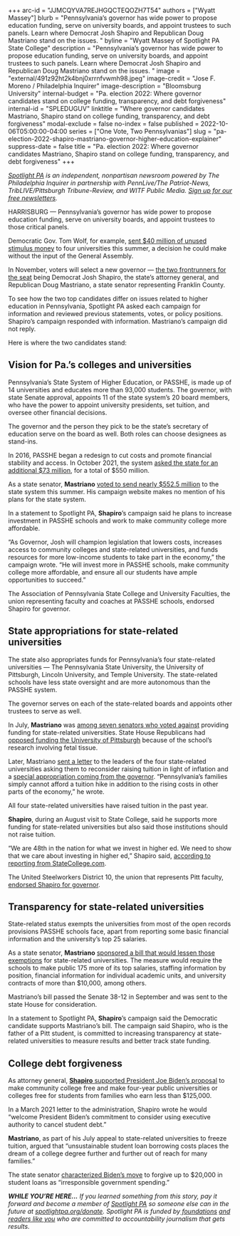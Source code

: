 +++
arc-id = "JJMCQYVA7REJHGQCTEQOZH7T54"
authors = ["Wyatt Massey"]
blurb = "Pennsylvania’s governor has wide power to propose education funding, serve on university boards, and appoint trustees to such panels. Learn where Democrat Josh Shapiro and Republican Doug Mastriano stand on the issues. "
byline = "Wyatt Massey of Spotlight PA State College"
description = "Pennsylvania’s governor has wide power to propose education funding, serve on university boards, and appoint trustees to such panels. Learn where Democrat Josh Shapiro and Republican Doug Mastriano stand on the issues. "
image = "external/491z92ht2k4bnj0xrrnfvwmh98.jpeg"
image-credit = "Jose F. Moreno / Philadelphia Inquirer"
image-description = "Bloomsburg University"
internal-budget = "Pa. election 2022: Where governor candidates stand on college funding, transparency, and debt forgiveness"
internal-id = "SPLEDUGUV"
linktitle = "Where governor candidates Mastriano, Shapiro stand on college funding, transparency, and debt forgiveness"
modal-exclude = false
no-index = false
published = 2022-10-06T05:00:00-04:00
series = ["One Vote, Two Pennsylvanias"]
slug = "pa-election-2022-shapiro-mastriano-governor-higher-education-explainer"
suppress-date = false
title = "Pa. election 2022: Where governor candidates Mastriano, Shapiro stand on college funding, transparency, and debt forgiveness"
+++

<a href="https://www.spotlightpa.org/"><i>Spotlight PA</i></a><i> is an independent, nonpartisan newsroom powered by The Philadelphia Inquirer in partnership with PennLive/The Patriot-News, TribLIVE/Pittsburgh Tribune-Review, and WITF Public Media. </i><a href="https://www.spotlightpa.org/newsletters"><i>Sign up for our free newsletters</i></a><i>.</i>

HARRISBURG — Pennsylvania’s governor has wide power to propose education funding, serve on university boards, and appoint trustees to those critical panels.

Democratic Gov. Tom Wolf, for example, <a href="https://www.spotlightpa.org/news/2022/07/pennsylvania-pitt-penn-state-funding-boost-tom-wolf/">sent $40 million of unused stimulus money</a> to four universities this summer, a decision he could make without the input of the General Assembly.

In November, voters will select a new governor — <a href="https://www.spotlightpa.org/news/2022/09/pa-election-2022-mastriano-shapiro-governor-race-complete-guide/">the two frontrunners for the seat</a> being Democrat Josh Shapiro, the state’s attorney general, and Republican Doug Mastriano, a state senator representing Franklin County.

<script src="https://www.spotlightpa.org/embed.js" async></script><div data-spl-embed-version="1" data-spl-src="https://www.spotlightpa.org/embeds/newsletter/"></div>

To see how the two top candidates differ on issues related to higher education in Pennsylvania, Spotlight PA asked each campaign for information and reviewed previous statements, votes, or policy positions. Shapiro’s campaign responded with information. Mastriano’s campaign did not reply.

Here is where the two candidates stand:

## Vision for Pa.’s colleges and universities

Pennsylvania’s State System of Higher Education, or PASSHE, is made up of 14 universities and educates more than 93,000 students. The governor, with state Senate approval, appoints 11 of the state system’s 20 board members, who have the power to appoint university presidents, set tuition, and oversee other financial decisions.

The governor and the person they pick to be the state’s secretary of education serve on the board as well. Both roles can choose designees as stand-ins.

In 2016, PASSHE began a redesign to cut costs and promote financial stability and access. In October 2021, the system <a href="https://www.passhe.edu/News/Pages/Releases.aspx?q=2021-10-14-Historic-Funding-Request">asked the state for an additional $73 million</a>, for a total of $550 million.

As a state senator, <b>Mastriano</b> <a href="https://www.legis.state.pa.us/CFDOCS/Legis/RC/Public/rc_view_action2.cfm?sess_yr=2021&sess_ind=0&rc_body=S&rc_nbr=560">voted to send nearly $552.5 million</a> to the state system this summer. His campaign website makes no mention of his plans for the state system.

In a statement to Spotlight PA, <b>Shapiro</b>’s campaign said he plans to increase investment in PASSHE schools and work to make community college more affordable.

“As Governor, Josh will champion legislation that lowers costs, increases access to community colleges and state-related universities, and funds resources for more low-income students to take part in the economy,” the campaign wrote. “He will invest more in PASSHE schools, make community college more affordable, and ensure all our students have ample opportunities to succeed.”

The Association of Pennsylvania State College and University Faculties, the union representing faculty and coaches at PASSHE schools, endorsed Shapiro for governor.

## State appropriations for state-related universities

The state also appropriates funds for Pennsylvania’s four state-related universities — The Pennsylvania State University, the University of Pittsburgh, Lincoln University, and Temple University. The state-related schools have less state oversight and are more autonomous than the PASSHE system.

The governor serves on each of the state-related boards and appoints other trustees to serve as well.

In July, <b>Mastriano</b> was <a href="https://www.legis.state.pa.us/cfdocs/legis/RC/Public/rc_view_action2.cfm?sess_yr=2021&sess_ind=0&rc_body=S&rc_nbr=706">among seven senators who voted against</a> providing funding for state-related universities. State House Republicans had <a href="https://www.spotlightpa.org/news/2022/06/pa-pittsburgh-fetal-tissue-research-budget/">opposed funding the University of Pittsburgh</a> because of the school’s research involving fetal tissue.

Later, Mastriano <a href="https://senatormastriano.com/wp-content/uploads/sites/97/2022/07/StateRelatedTuitionFreeze1.pdf">sent a letter</a> to the leaders of the four state-related universities asking them to reconsider raising tuition in light of inflation and a <a href="https://www.spotlightpa.org/news/2022/07/pennsylvania-pitt-penn-state-funding-boost-tom-wolf/">special appropriation coming from the governor</a>. “Pennsylvania’s families simply cannot afford a tuition hike in addition to the rising costs in other parts of the economy,” he wrote.

All four state-related universities have raised tuition in the past year.

<b>Shapiro</b>, during an August visit to State College, said he supports more funding for state-related universities but also said those institutions should not raise tuition.

“We are 48th in the nation for what we invest in higher ed. We need to show that we care about investing in higher ed,” Shapiro said, <a href="https://www.statecollege.com/shapiro-brings-campaign-for-governor-to-state-college/">according to reporting from StateCollege.com</a>.

The United Steelworkers District 10, the union that represents Pitt faculty, <a href="https://usw.org/news/media-center/releases/2022/usw-proudly-supports-josh-shapiro-austin-davis-for-pennsylvania-governor-lt-governor">endorsed Shapiro for governor</a>.

## Transparency for state-related universities

State-related status exempts the universities from most of the open records provisions PASSHE schools face, apart from reporting some basic financial information and the university’s top 25 salaries.

As a state senator, <b>Mastriano</b> <a href="https://www.legis.state.pa.us/cfdocs/billInfo/billInfo.cfm?sYear=2021&sInd=0&body=S&type=B&bn=0488">sponsored a bill that would lessen those exemptions</a> for state-related universities. The measure would require the schools to make public 175 more of its top salaries, staffing information by position, financial information for individual academic units, and university contracts of more than $10,000, among others.

Mastriano’s bill passed the Senate 38-12 in September and was sent to the state House for consideration.

In a statement to Spotlight PA, <b>Shapiro</b>’s campaign said the Democratic candidate supports Mastriano’s bill. The campaign said Shapiro, who is the father of a Pitt student, is committed to increasing transparency at state-related universities to measure results and better track state funding.

<script src="https://www.spotlightpa.org/embed.js" async></script><div data-spl-embed-version="1" data-spl-src="https://www.spotlightpa.org/embeds/donate/"></div>

## College debt forgiveness

As attorney general, <a href="https://www.attorneygeneral.gov/wp-content/uploads/2021/03/2021-03-31-AGs-Policy-Letter-to-Sec.-Cardona.pdf"><b>Shapiro</b> supported President Joe Biden’s proposal</a> to make community college free and make four-year public universities or colleges free for students from families who earn less than $125,000.

In a March 2021 letter to the administration, Shapiro wrote he would “welcome President Biden’s commitment to consider using executive authority to cancel student debt.”

<b>Mastriano</b>, as part of his July appeal to state-related universities to freeze tuition, argued that “unsustainable student loan borrowing costs places the dream of a college degree further and further out of reach for many families.”

The state senator <a href="https://twitter.com/dougmastriano/status/1562857502869299200">characterized Biden’s move</a> to forgive up to $20,000 in student loans as “irresponsible government spending.”

<i><b>WHILE YOU’RE HERE...</b></i><i> If you learned something from this story, pay it forward and become a member of </i><a href="https://www.spotlightpa.org/"><i>Spotlight PA</i></a><i> so someone else can in the future at </i><a href="http://spotlightpa.org/donate"><i>spotlightpa.org/donate</i></a><i>. Spotlight PA is funded by</i><a href="https://www.spotlightpa.org/support"><i> foundations</i></a><i> </i><a href="https://www.spotlightpa.org/support"><i>and readers like you</i></a><i> who are committed to accountability journalism that gets results.</i>
